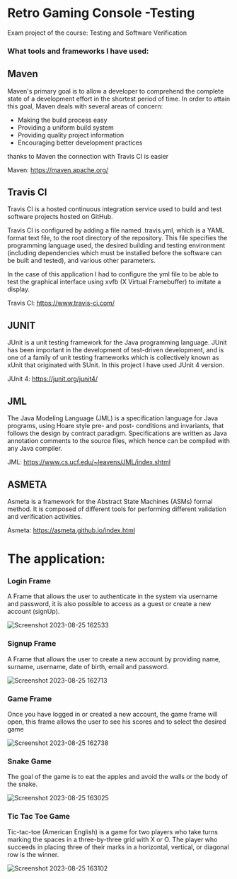 # Retro Gaming Console -Testing
 Exam project of the course: Testing and Software Verification

### What tools and frameworks I have used:

## Maven
Maven's primary goal is to allow a developer to comprehend the complete state of a development effort in the shortest period of time. In order to attain this goal, Maven deals with several areas of concern:

- Making the build process easy
- Providing a uniform build system
- Providing quality project information
- Encouraging better development practices

thanks to Maven the connection with Travis CI is easier

Maven: https://maven.apache.org/

## Travis CI

Travis CI is a hosted continuous integration service used to build and test software projects hosted on GitHub.

Travis CI is configured by adding a file named .travis.yml, which is a YAML format text file, to the root directory of the repository.
This file specifies the programming language used, the desired building and testing environment 
(including dependencies which must be installed before the software can be built and tested), and various other parameters.

In the case of this application I had to configure the yml file to be able to test the graphical interface using xvfb (X Virtual Framebuffer) to imitate a display.

Travis CI: https://www.travis-ci.com/

## JUNIT
JUnit is a unit testing framework for the Java programming language. 
JUnit has been important in the development of test-driven development, and is one of a family of unit testing frameworks which is collectively known as xUnit that originated with SUnit.
In this project I have used  JUnit 4 version.

JUnit 4: https://junit.org/junit4/

## JML
The Java Modeling Language (JML) is a specification language for Java programs, using Hoare style pre- and post- conditions and invariants, that follows the design by contract paradigm.
Specifications are written as Java annotation comments to the source files, which hence can be compiled with any Java compiler.

JML: https://www.cs.ucf.edu/~leavens/JML/index.shtml

## ASMETA
Asmeta is a framework for the Abstract State Machines (ASMs) formal method. It is composed of different tools for performing different validation and verification activities.

Asmeta: https://asmeta.github.io/index.html

# The application:
### Login Frame
A Frame that allows the user to authenticate in the system via username and password, it is also possible to access as a guest or create a new account (signUp).


![Screenshot 2023-08-25 162533](https://github.com/Isaacmaffo96/gaming_console-Testing/assets/28917454/5cb166c9-0b79-4597-b54b-c28dc98a19c4)

### Signup Frame
A Frame that allows the user to create a new account by providing name, surname, username, date of birth, email and password.


![Screenshot 2023-08-25 162713](https://github.com/Isaacmaffo96/gaming_console-Testing/assets/28917454/c17d171a-b9c7-4fb4-9a70-f2f8f15907ee)

### Game Frame
Once you have logged in or created a new account, the game frame will open, 
this frame allows the user to see his scores and to select the desired game


![Screenshot 2023-08-25 162738](https://github.com/Isaacmaffo96/gaming_console-Testing/assets/28917454/ab0281f3-dd61-4462-8e68-cb0cf2dcf093)

### Snake Game 
The goal of the game is to eat the apples and avoid the walls or the body of the snake.


![Screenshot 2023-08-25 163025](https://github.com/Isaacmaffo96/gaming_console-Testing/assets/28917454/4b4d9a10-74ce-42b9-ae7d-841df890048b)

### Tic Tac Toe Game
Tic-tac-toe (American English) is a game for two players who take turns marking the spaces in a three-by-three grid with X or O. 
The player who succeeds in placing three of their marks in a horizontal, vertical, or diagonal row is the winner.


![Screenshot 2023-08-25 163102](https://github.com/Isaacmaffo96/gaming_console-Testing/assets/28917454/3baed697-6990-4117-b403-df073d60dc51)

